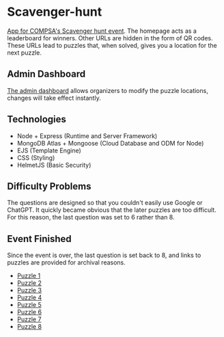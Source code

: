 # Scavenger-hunt

[App for COMPSA's Scavenger hunt event](https://compsa-scavenger-hunt.fly.dev/). The homepage acts as a leaderboard for winners. Other URLs are hidden in the form of QR codes. These URLs lead to puzzles that, when solved, gives you a location for the next puzzle.

## Admin Dashboard

[The admin dashboard](https://compsa-scavenger-hunt.fly.dev/admin) allows organizers to modify the puzzle locations, changes will take effect instantly.

## Technologies

- Node + Express (Runtime and Server Framework)
- MongoDB Atlas + Mongoose (Cloud Database and ODM for Node)
- EJS (Template Engine)
- CSS (Styling)
- HelmetJS (Basic Security)

## Difficulty Problems

The questions are designed so that you couldn't easily use Google or ChatGPT. It quickly became obvious that the later puzzles are too difficult. For this reason, the last question was set to 6 rather than 8.

## Event Finished

Since the event is over, the last question is set back to 8, and links to puzzles are provided for archival reasons.

- [Puzzle 1](https://compsa-scavenger-hunt.fly.dev/9f8c2bc3)
- [Puzzle 2](https://compsa-scavenger-hunt.fly.dev/60481e90)
- [Puzzle 3](https://compsa-scavenger-hunt.fly.dev/c26b42ea)
- [Puzzle 4](https://compsa-scavenger-hunt.fly.dev/42612e74)
- [Puzzle 5](https://compsa-scavenger-hunt.fly.dev/82a71e91)
- [Puzzle 6](https://compsa-scavenger-hunt.fly.dev/15f0a58f)
- [Puzzle 7](https://compsa-scavenger-hunt.fly.dev/bb6a29f7)
- [Puzzle 8](https://compsa-scavenger-hunt.fly.dev/19a4db20)

